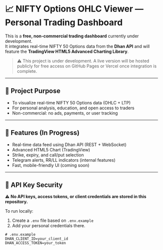 # 📈 NIFTY Options OHLC Viewer — Personal Trading Dashboard

This is a **free, non-commercial trading dashboard** currently under development.  
It integrates real-time NIFTY 50 Options data from the **Dhan API** and will feature the **TradingView HTML5 Advanced Charting Library**.

> ⚠️ This project is under development. A live version will be hosted publicly for free access on GitHub Pages or Vercel once integration is complete.

---

## 🔧 Project Purpose

- To visualize real-time NIFTY 50 Options data (OHLC + LTP)
- For personal analysis, education, and open access to traders
- Non-commercial: no ads, payments, or user tracking

---

## 🧩 Features (In Progress)

- Real-time data feed using Dhan API (REST + WebSocket)
- Advanced HTML5 Chart (TradingView)
- Strike, expiry, and call/put selection
- Telegram alerts, RR/LL indicators (internal features)
- Fast, mobile-friendly UI (coming soon)

---

## 🔐 API Key Security

⚠️ **No API keys, access tokens, or client credentials are stored in this repository.**

To run locally:

1. Create a `.env` file based on `.env.example`
2. Add your personal credentials there.

```env
# .env.example
DHAN_CLIENT_ID=your_client_id
DHAN_ACCESS_TOKEN=your_token
